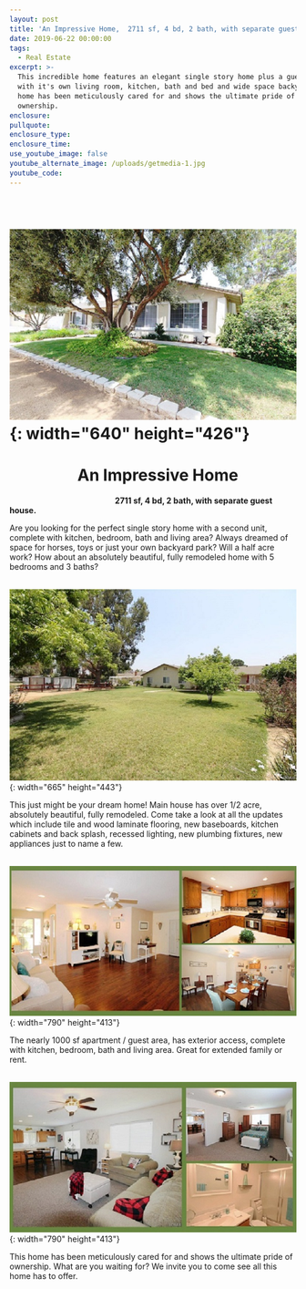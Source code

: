 ```yaml
---
layout: post
title: 'An Impressive Home,  2711 sf, 4 bd, 2 bath, with separate guest house.'
date: 2019-06-22 00:00:00
tags:
  - Real Estate
excerpt: >-
  This incredible home features an elegant single story home plus a guest house
  with it's own living room, kitchen, bath and bed and wide space backyard. This
  home has been meticulously cared for and shows the ultimate pride of
  ownership.
enclosure:
pullquote:
enclosure_type:
enclosure_time:
use_youtube_image: false
youtube_alternate_image: /uploads/getmedia-1.jpg
youtube_code:
---
```


# **&nbsp; &nbsp; &nbsp; &nbsp;**![](/uploads/getmedia-1s-1.jpg){: width="640" height="426"}

# **&nbsp; &nbsp; &nbsp; &nbsp; &nbsp; &nbsp; &nbsp; &nbsp; &nbsp; An Impressive Home&nbsp;**

&nbsp; &nbsp; &nbsp; &nbsp; &nbsp; &nbsp; &nbsp; &nbsp; &nbsp; &nbsp; &nbsp; &nbsp; &nbsp; &nbsp; &nbsp; &nbsp; &nbsp; &nbsp; &nbsp; &nbsp; &nbsp; &nbsp; &nbsp; &nbsp;**2711 sf, 4 bd, 2 bath, with separate guest house.&nbsp;**

Are you looking for the perfect single story home with a second unit, complete with kitchen, bedroom, bath and living area? Always dreamed of space for horses, toys or just your own backyard park? Will a half acre work? How about an absolutely beautiful, fully remodeled home with 5 bedrooms and 3 baths?

&nbsp; &nbsp; &nbsp; &nbsp; &nbsp; &nbsp;&nbsp;![](/uploads/getmedia-11small-1.jpg){: width="665" height="443"}

This just might be your dream home\! Main house has over 1/2 acre, absolutely beautiful, fully remodeled. Come take a look at all the updates which include tile and wood laminate flooring, new baseboards, kitchen cabinets and back splash, recessed lighting, new plumbing fixtures, new appliances just to name a few.

&nbsp; &nbsp; &nbsp;![](/uploads/main-collage-s-2.jpg){: width="790" height="413"}

The nearly 1000 sf apartment / guest area, has exterior access, complete with kitchen, bedroom, bath and living area. Great for extended family or rent.&nbsp;

&nbsp; &nbsp; &nbsp;![](/uploads/gh-collage-s-2.jpg){: width="790" height="413"}

This home has been meticulously cared for and shows the ultimate pride of ownership. What are you waiting for? We invite you to come see all this home has to offer.